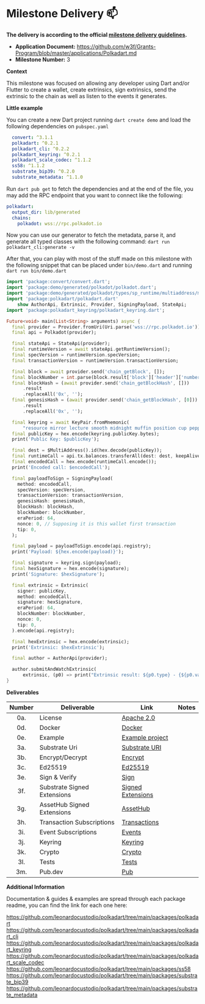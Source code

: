 # Milestone Delivery :mailbox:

**The delivery is according to the official [milestone delivery guidelines](https://github.com/w3f/Grants-Program/blob/master/docs/Support%20Docs/milestone-deliverables-guidelines.md).**  

* **Application Document:** https://github.com/w3f/Grants-Program/blob/master/applications/Polkadart.md
* **Milestone Number:** 3
 
**Context**

This milestone was focused on allowing any developer using Dart and/or Flutter to create a wallet, create extrinsics, sign extrinsics, send the extrinsic to the chain as well as listen to the events it generates.

**Little example**

You can create a new Dart project running `dart create demo` and load the following dependencies on `pubspec.yaml`
```yaml
  convert: ^3.1.1
  polkadart: ^0.2.1
  polkadart_cli: ^0.2.2
  polkadart_keyring: ^0.2.1
  polkadart_scale_codec: ^1.1.2
  ss58: ^1.1.2
  substrate_bip39: ^0.2.0
  substrate_metadata: ^1.1.0
```

Run `dart pub get` to fetch the dependencies and at the end of the file, you may add the RPC endpoint that you want to connect like the following:
```yaml
polkadart:
  output_dir: lib/generated
  chains:
    polkadot: wss://rpc.polkadot.io
```

Now you can use our generator to fetch the metadata, parse it, and generate all typed classes with the following command:
`dart run polkadart_cli:generate -v`

After that, you can play with most of the stuff made on this milestone with the following snippet that can be placed under `bin/demo.dart` and running `dart run bin/demo.dart`
```dart
import 'package:convert/convert.dart';
import 'package:demo/generated/polkadot/polkadot.dart';
import 'package:demo/generated/polkadot/types/sp_runtime/multiaddress/multi_address.dart';
import 'package:polkadart/polkadart.dart'
    show AuthorApi, Extrinsic, Provider, SigningPayload, StateApi;
import 'package:polkadart_keyring/polkadart_keyring.dart';

Future<void> main(List<String> arguments) async {
  final provider = Provider.fromUri(Uri.parse('wss://rpc.polkadot.io'));
  final api = Polkadot(provider);

  final stateApi = StateApi(provider);
  final runtimeVersion = await stateApi.getRuntimeVersion();
  final specVersion = runtimeVersion.specVersion;
  final transactionVersion = runtimeVersion.transactionVersion;

  final block = await provider.send('chain_getBlock', []);
  final blockNumber = int.parse(block.result['block']['header']['number']);
  final blockHash = (await provider.send('chain_getBlockHash', []))
      .result
      .replaceAll('0x', '');
  final genesisHash = (await provider.send('chain_getBlockHash', [0]))
      .result
      .replaceAll('0x', '');

  final keyring = await KeyPair.fromMnemonic(
      "resource mirror lecture smooth midnight muffin position cup pepper fruit vanish also//0"); // This is a random key
  final publicKey = hex.encode(keyring.publicKey.bytes);
  print('Public Key: $publicKey');

  final dest = $MultiAddress().id(hex.decode(publicKey));
  final runtimeCall = api.tx.balances.transferAll(dest: dest, keepAlive: true);
  final encodedCall = hex.encode(runtimeCall.encode());
  print('Encoded call: $encodedCall');

  final payloadToSign = SigningPayload(
    method: encodedCall,
    specVersion: specVersion,
    transactionVersion: transactionVersion,
    genesisHash: genesisHash,
    blockHash: blockHash,
    blockNumber: blockNumber,
    eraPeriod: 64,
    nonce: 0, // Supposing it is this wallet first transaction
    tip: 0,
  );

  final payload = payloadToSign.encode(api.registry);
  print('Payload: ${hex.encode(payload)}');

  final signature = keyring.sign(payload);
  final hexSignature = hex.encode(signature);
  print('Signature: $hexSignature');

  final extrinsic = Extrinsic(
    signer: publicKey,
    method: encodedCall,
    signature: hexSignature,
    eraPeriod: 64,
    blockNumber: blockNumber,
    nonce: 0,
    tip: 0,
  ).encode(api.registry);

  final hexExtrinsic = hex.encode(extrinsic);
  print('Extrinsic: $hexExtrinsic');

  final author = AuthorApi(provider);

  author.submitAndWatchExtrinsic(
      extrinsic, (p0) => print("Extrinsic result: ${p0.type} - {${p0.value}}"));
}
```


**Deliverables**

|Number|Deliverable|Link|Notes|
|:---: |  ---      | -- |---  |
| 0a.  | License          | [Apache 2.0](https://github.com/leonardocustodio/polkadart/blob/main/packages/polkadart_keyring/LICENSE) |   |
| 0d.  | Docker           | [Docker](https://github.com/leonardocustodio/polkadart/blob/main/docker-compose.yml) |  |
| 0e.  | Example          | [Example project](https://github.com/leonardocustodio/polkadart/tree/main/examples) |  |
| 3a.  | Substrate Uri    | [Substrate URI](https://github.com/leonardocustodio/polkadart/blob/57aee026a5356461a4fbb4cb701c72ad032223b8/packages/substrate_bip39/lib/crypto_scheme.dart#L109-L143)  |  |
| 3b.  | Encrypt/Decrypt  | [Encrypt](https://github.com/leonardocustodio/polkadart/blob/57aee026a5356461a4fbb4cb701c72ad032223b8/packages/substrate_bip39/lib/crypto_scheme.dart#L60-L77)  |  |
| 3c.  | Ed25519          | [Ed25519](https://github.com/leonardocustodio/polkadart/tree/main/packages/substrate_bip39)  |   |
| 3e.  | Sign & Verify    | [Sign](https://github.com/leonardocustodio/polkadart/blob/57aee026a5356461a4fbb4cb701c72ad032223b8/packages/polkadart_keyring/lib/src/keypair.dart#L54-L76) |  |
| 3f.  | Substrate Signed Extensions | [Signed Extensions](https://github.com/leonardocustodio/polkadart/blob/main/packages/polkadart/lib/extrinsic/signed_extensions/substrate.dart) |  |
| 3g.  | AssetHub Signed Extensions | [AssetHub](https://github.com/leonardocustodio/polkadart/blob/main/packages/polkadart/lib/extrinsic/signed_extensions/asset_hub.dart)  |  |
| 3h.  | Transaction Subscriptions     | [Transactions](https://github.com/leonardocustodio/polkadart/blob/57aee026a5356461a4fbb4cb701c72ad032223b8/packages/polkadart/lib/apis/author.dart#L25-L41) |   |
| 3i.  | Event Subscriptions           | [Events]( https://github.com/leonardocustodio/polkadart/blob/57aee026a5356461a4fbb4cb701c72ad032223b8/packages/polkadart/lib/apis/state.dart#L176-L189) |   |
| 3j.  | Keyring          | [Keyring](https://github.com/leonardocustodio/polkadart/tree/main/packages/polkadart_keyring/lib)  |   |
| 3k.  | Crypto           | [Crypto](https://github.com/leonardocustodio/polkadart/tree/main/packages/polkadart/lib/substrate) |   |
| 3l.  | Tests            | [Tests](https://github.com/leonardocustodio/polkadart/tree/main/packages/polkadart_keyring/test)  |   |
| 3m.  | Pub.dev          | [Pub](https://pub.dev/publishers/polkadart.dev/packages)  |   |

**Additional Information**

Documentation & guides & examples are spread through each package readme, you can find the link for each one here:

https://github.com/leonardocustodio/polkadart/tree/main/packages/polkadart
https://github.com/leonardocustodio/polkadart/tree/main/packages/polkadart_cli
https://github.com/leonardocustodio/polkadart/tree/main/packages/polkadart_keyring
https://github.com/leonardocustodio/polkadart/tree/main/packages/polkadart_scale_codec
https://github.com/leonardocustodio/polkadart/tree/main/packages/ss58
https://github.com/leonardocustodio/polkadart/tree/main/packages/substrate_bip39
https://github.com/leonardocustodio/polkadart/tree/main/packages/substrate_metadata
